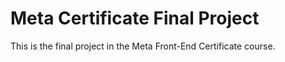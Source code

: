 # Meta Certificate Final Project

This is the final project in the Meta Front-End Certificate course.
